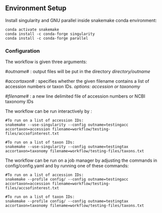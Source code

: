 ## Environment Setup
Install singularity and GNU parallel inside snakemake conda environment: 

```
conda activate snakemake
conda install -c conda-forge singularity
conda install -c conda-forge parallel
```

### Configuration

The workflow is given three arguments: 

#*outname*# : output files will be put in the directory *directory/outname*

#*accortaxon*# : specifies whether the given filename contains a list of accession numbers or taxon IDs. *options: accession or taxonomy*

#*filename*# : a new line delimited file of accession numbers or NCBI taxonomy IDs 


The workflow can be run interactively by : 
```
#To run on a list of accession IDs: 
snakemake --use-singularity --config outname=testingacc accortaxon=accession filename=workflow/testing-files/accsofinterest.txt

#To run on a list of taxon IDs: 
snakemake --use-singularity --config outname=testingtax accortaxon=taxonomy filename=workflow/testing-files/taxons.txt
```

The workflow can be run on a job manager by adjusting the commands in config/config.yaml and by running one of these commands:
```
#To run on a list of accession IDs:
snakemake --profile config/ --config outname=testingacc accortaxon=accession filename=workflow/testing-files/accsofinterest.txt

#To run on a list of taxon IDs:
snakemake --profile config/ --config outname=testingtax accortaxon=taxonomy filename=workflow/testing-files/taxons.txt
```
